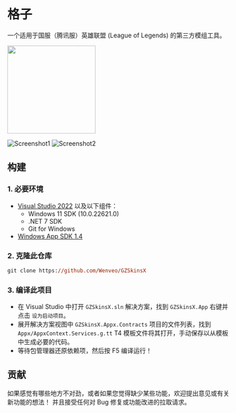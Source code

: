 # 格子

一个适用于国服（腾讯服）英雄联盟 (League of Legends) 的第三方模组工具。

<a href="https://apps.microsoft.com/detail/%E6%A0%BC%E5%AD%90/9PHKH2G4X4WM?launch=true
	&mode=mini">
	<img src="https://get.microsoft.com/images/zh-cn%20dark.svg" width="200"/>
</a>

![Screenshot1](https://raw.githubusercontent.com/Wenveo/GZSkinsX/dev/Artifacts/Screenshot(1).png)
![Screenshot2](https://raw.githubusercontent.com/Wenveo/GZSkinsX/dev/Artifacts/Screenshot(2).png)

## 构建

### 1. 必要环境
- [Visual Studio 2022](https://visualstudio.microsoft.com/vs/) 以及以下组件：
    - Windows 11 SDK (10.0.22621.0)
    - .NET 7 SDK
    - Git for Windows
- [Windows App SDK 1.4](https://learn.microsoft.com/windows/apps/windows-app-sdk/downloads#current-releases)

### 2. 克隆此仓库

```ps
git clone https://github.com/Wenveo/GZSkinsX
```

### 3. 编译此项目

- 在 Visual Studio 中打开 `GZSkinsX.sln` 解决方案，找到 `GZSkinsX.App` 右键并点击 `设为启动项目`。
- 展开解决方案视图中 `GZSkinsX.Appx.Contracts` 项目的文件列表，找到 `Appx/AppxContext.Services.g.tt` T4 模板文件将其打开，手动保存以从模板中生成必要的代码。
- 等待包管理器还原依赖项，然后按 F5 编译运行！

## 贡献
如果感觉有哪些地方不对劲，或者如果您觉得缺少某些功能，欢迎提出意见或有关新功能的想法！
并且接受任何对 Bug 修复或功能改进的拉取请求。
